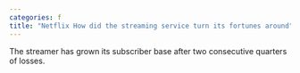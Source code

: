 ```yaml
---
categories: f
title: "Netflix How did the streaming service turn its fortunes around"
---
```

The streamer has grown its subscriber base after two consecutive quarters of losses.